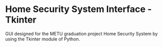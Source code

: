 # Home Security System Interface - Tkinter
 GUI designed for the METU graduation project Home Security System by using the Tkinter module of Python. 
